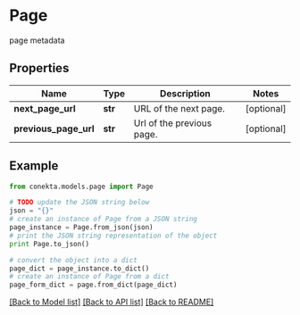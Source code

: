 # Page

page metadata

## Properties
Name | Type | Description | Notes
------------ | ------------- | ------------- | -------------
**next_page_url** | **str** | URL of the next page. | [optional] 
**previous_page_url** | **str** | Url of the previous page. | [optional] 

## Example

```python
from conekta.models.page import Page

# TODO update the JSON string below
json = "{}"
# create an instance of Page from a JSON string
page_instance = Page.from_json(json)
# print the JSON string representation of the object
print Page.to_json()

# convert the object into a dict
page_dict = page_instance.to_dict()
# create an instance of Page from a dict
page_form_dict = page.from_dict(page_dict)
```
[[Back to Model list]](../README.md#documentation-for-models) [[Back to API list]](../README.md#documentation-for-api-endpoints) [[Back to README]](../README.md)


